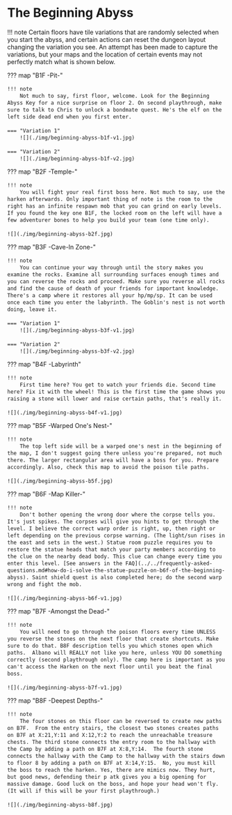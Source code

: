 # The Beginning Abyss

!!! note
    Certain floors have tile variations that are randomly selected when you start the abyss, and certain actions can reset the dungeon layout changing the variation you see. An attempt has been made to capture the variations, but your maps and the location of certain events may not perfectly match what is shown below. 

??? map "B1F -Pit-"

    !!! note
        Not much to say, first floor, welcome. Look for the Beginning Abyss Key for a nice surprise on floor 2. On second playthrough, make sure to talk to Chris to unlock a bondmate quest. He's the elf on the left side dead end when you first enter.

    === "Variation 1"
        ![](./img/beginning-abyss-b1f-v1.jpg) 

    === "Variation 2"
        ![](./img/beginning-abyss-b1f-v2.jpg) 


??? map "B2F -Temple-"

    !!! note
        You will fight your real first boss here. Not much to say, use the harken afterwards. Only important thing of note is the room to the right has an infinite respawn mob that you can grind on early levels. If you found the key one B1F, the locked room on the left will have a few adventurer bones to help you build your team (one time only).

    ![](./img/beginning-abyss-b2f.jpg)

??? map "B3F -Cave-In Zone-"

    !!! note
        You can continue your way through until the story makes you examine the rocks. Examine all surrounding surfaces enough times and you can reverse the rocks and proceed. Make sure you reverse all rocks and find the cause of death of your friends for important knowledge. There's a camp where it restores all your hp/mp/sp. It can be used once each time you enter the labyrinth. The Goblin's nest is not worth doing, leave it.

    === "Variation 1"
        ![](./img/beginning-abyss-b3f-v1.jpg)

    === "Variation 2"
        ![](./img/beginning-abyss-b3f-v2.jpg)

??? map "B4F -Labyrinth"

    !!! note
        First time here? You get to watch your friends die. Second time here? Fix it with the wheel! This is the first time the game shows you raising a stone will lower and raise certain paths, that's really it.

    ![](./img/beginning-abyss-b4f-v1.jpg)

<!-- uncomment when 2nd variation map is obtained
    === "Variation 1"
        ![](./img/beginning-abyss-b4f-v1.jpg)     

    === "Variation 2"
        ![](./img/beginning-abyss-b4f-v2.jpg)
-->

??? map "B5F -Warped One's Nest-"

    !!! note
        The top left side will be a warped one's nest in the beginning of the map, I don't suggest going there unless you're prepared, not much there. The larger rectangular area will have a boss for you. Prepare accordingly. Also, check this map to avoid the poison tile paths.

    ![](./img/beginning-abyss-b5f.jpg)

??? map "B6F -Map Killer-"

    !!! note
        Don't bother opening the wrong door where the corpse tells you. It's just spikes. The corpses will give you hints to get through the level. I believe the correct warp order is right, up, then right or left depending on the previous corpse warning. (The light/sun rises in the east and sets in the west.) Statue room puzzle requires you to restore the statue heads that match your party members according to the clue on the nearby dead body. This clue can change every time you enter this level. [See answers in the FAQ](../../frequently-asked-questions.md#how-do-i-solve-the-statue-puzzle-on-b6f-of-the-beginning-abyss). Saint shield quest is also completed here; do the second warp wrong and fight the mob.

    ![](./img/beginning-abyss-b6f-v1.jpg)

<!-- uncomment when 2nd variation map is obtained
    === "Variation 1"
        ![](./img/beginning-abyss-b6f-v1.jpg)

    === "Variation 2"
        ![](./img/beginning-abyss-b6f-v2.jpg)
-->


??? map "B7F -Amongst the Dead-"
    
    !!! note
        You will need to go through the poison floors every time UNLESS you reverse the stones on the next floor that create shortcuts. Make sure to do that. B8F description tells you which stones open which paths.  Albano will REALLY not like you here, unless YOU DO something correctly (second playthrough only). The camp here is important as you can't access the Harken on the next floor until you beat the final boss. 

    ![](./img/beginning-abyss-b7f-v1.jpg)

<!-- uncomment when 2nd variation map is obtained
    === "Variation 1"
        ![](./img/beginning-abyss-b7f-v1.jpg)

    === "Variation 2"
        ![](./img/beginning-abyss-b7f-v2.jpg)
-->

??? map "B8F -Deepest Depths-"

    !!! note
        The four stones on this floor can be reversed to create new paths on B7F.  From the entry stairs, the closest two stones creates paths on B7F at X:21,Y:11 and X:12,Y:2 to reach the unreachable treasure chests. The third stone connects the entry room to the hallway with the Camp by adding a path on B7F at X:8,Y:14.  The fourth stone connects the hallway with the Camp to the hallway with the stairs down to floor 8 by adding a path on B7F at X:14,Y:15.  No, you must kill the boss to reach the harken. Yes, there are mimics now. They hurt, but good news, defending their p atk gives you a big opening for massive damage. Good luck on the boss, and hope your head won't fly. (It will if this will be your first playthrough.)

    ![](./img/beginning-abyss-b8f.jpg)
